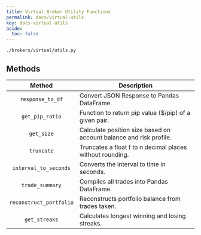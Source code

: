 ```yaml
---
title: Virtual Broker Utility Functions
permalink: docs/virtual-utils
key: docs-virtual-utils
aside:
  toc: false
---
```

`./brokers/virtual/utils.py`


## Methods

| Method | Description |
|:------:|-------------|
|`response_to_df`|Convert JSON Response to Pandas DataFrame.|
|`get_pip_ratio`|Function to return pip value ($/pip) of a given pair.|
|`get_size`|Calculate position size based on account balance and risk profile.|
|`truncate`|Truncates a float f to n decimal places without rounding.|
|`interval_to_seconds`|Converts the interval to time in seconds.|
|`trade_summary`|Compiles all trades into Pandas DataFrame.|
|`reconstruct_portfolio`|Reconstructs portfolio balance from trades taken.|
|`get_streaks`|Calculates longest winning and losing streaks.|

